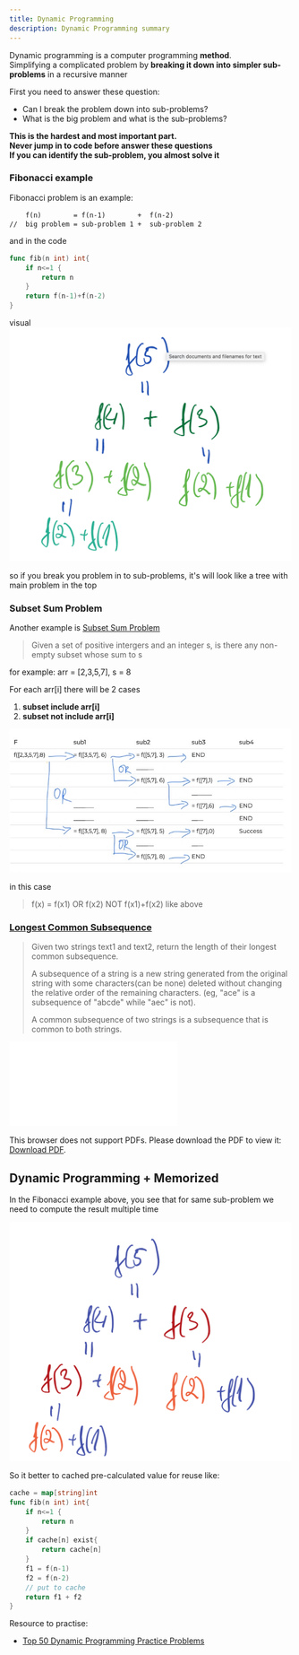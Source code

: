 ```yaml
---
title: Dynamic Programming
description: Dynamic Programming summary
---
```


Dynamic programming is a computer programming **method**.  
Simplifying a complicated problem by **breaking it down into simpler sub-problems** in a recursive manner
<!--more-->

First you need to answer these question:
- Can I break the problem down into sub-problems?
- What is the big problem and what is the sub-problems?

**This is the hardest and most important part.  
Never jump in to code before answer these questions  
If you can identify the sub-problem, you almost solve it**
### Fibonacci example
Fibonacci problem is an example:
```
    f(n)        = f(n-1)        +  f(n-2)
//  big problem = sub-problem 1 +  sub-problem 2
```

and in the code

```go
func fib(n int) int{
    if n<=1 {
        return n
    }
    return f(n-1)+f(n-2)
}

```

visual
![fibonacci dynamic programming](/assets/images/dynamic_programming/dynamic_programming_fibonacci.png)

so if you break you problem in to sub-problems, it's will look like a tree with main problem in the top

### Subset Sum Problem

Another example is [Subset Sum Problem](https://www.techiedelight.com/subset-sum-problem/)
> Given a set of positive intergers and an integer s, is there any non-empty subset whose sum to s

for example:
arr = [2,3,5,7], s = 8

For each arr[i] there will be 2 cases
1. **subset include arr[i]**
2. **subset not include arr[i]**

![dynamic programming subset sum](/assets/images/dynamic_programming/dynamic_programming_sum.JPG)
<!-- | F              | sub1            | sub2           | sub3       | sub4 |
|----------------|-----------------|----------------|------------|--|
| f([2,3,5,7],8) | = f([3,5,7], 6) | = f([5,7], 3)  | END        |  |
|                |                 | ______________ |            |  |
|                |                 | = f([5,7], 6)  | = f([7],1) | END |
|                |                 |                | __________ |  |
|                | _______________ | ______________ | = f([7],6) | END |
|                | _______________ | ______________ | __________ | END |
|                | = f([3,5,7], 8) | = f([5,7], 5)  | = f([7],0) | Success |
|                |                 | ______________ | __________ |
|                |                 | = f([5,7], 8)  | END        | -->

in this case
> f(x) = f(x1) OR f(x2) NOT f(x1)+f(x2) like above

### [Longest Common Subsequence](https://leetcode.com/problems/longest-common-subsequence/)
>Given two strings text1 and text2, return the length of their longest common subsequence.
>
>A subsequence of a string is a new string generated from the original string with some characters(can be none) deleted
>without changing the relative order of the remaining characters. (eg, "ace" is a subsequence of "abcde" while "aec" is not).
> 
>A common subsequence of two strings is a subsequence that is common to both strings.

<object data="/assets/images/dynamic_programming/lcs.pdf" type="application/pdf" width="700px" height="700px">
    <embed src="/assets/images/dynamic_programming/lcs.pdf">
        <p>This browser does not support PDFs. Please download the PDF to view it: <a href="/assets/images/dynamic_programming/lcs.pdf">Download PDF</a>.</p>
    </embed>
</object>

## Dynamic Programming + Memorized

In the Fibonacci example above, you see that for same sub-problem we need to compute the result multiple time

![fibonacci dynamic programming](/assets/images/dynamic_programming/dynamic_programming_fibonacci_duplicate.png)

So it better to cached pre-calculated value for reuse
like:
```go
cache = map[string]int
func fib(n int) int{
    if n<=1 {
        return n
    }
    if cache[n] exist{
        return cache[n]
    }
    f1 = f(n-1)
    f2 = f(n-2)
    // put to cache
    return f1 + f2
}
```

Resource to practise:
- [Top 50 Dynamic Programming Practice Problems](https://blog.usejournal.com/top-50-dynamic-programming-practice-problems-4208fed71aa3)
